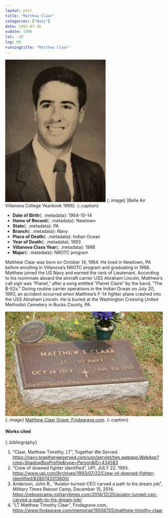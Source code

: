 ```yaml
---
layout: post
title: "Matthew Claar"
categories: ["Navy"]
date: 1993-07-20
vudate: 1986
lat: -20
lng: 80
runningtitle: "Matthew Claar"
---
```


![Matthew Claar](images/Claar.jpg)
   {:.image}
[Belle Air Villanova College Yearbook 1986].
   {:.caption}


* **Date of Birth**{: .metadata}: 1964-10-14
* **Home of Record**{: .metadata}: Newtown
* **State**{: .metadata}: PA
* **Branch**{: .metadata}: Navy
* **Place of Death**{: .metadata}: Indian Ocean
* **Year of Death**{: .metadata}: 1993
* **Villanova Class Year**{: .metadata}: 1986
* **Major**{: .metadata}: NROTC program


Matthew Claar was born on October 14, 1964. He lived in Newtown, PA before enrolling in Villanova’s NROTC program and graduating in 1986. Matthew joined the US Navy and earned the rank of Lieutenant. According to his roommate aboard the aircraft carrier USS Abraham Lincoln, Matthew’s call sign was “Planet,” after a song entitled “Planet Claire” by the band, “The B-52s.” During routine carrier operations in the Indian Ocean on July 20, 1993, an accident occurred when Matthew’s F-14 fighter plane crashed into the USS Abraham Lincoln. He is buried at the Washington Crossing United Methodist Cemetery in Bucks County, PA.



![Mathew Claar Grave](images/Claar2.jpg)
   {:.image}
[Matthew Claar Grave, Findagrave.com](https://www.findagrave.com/memorial/19556705/matthew-timothy-claar).
   {:.caption}




#### Works cited

{:.bibliography}
1. “Claar, Matthew Timothy, LT”, Together We Served. <https://navy.togetherweserved.com/usn/servlet/tws.webapp.WebApp?cmd=ShadowBoxProfile&type=Person&ID=434583>
2. “Crew of downed fighter identified”, UPI, JULY 22, 1993. <https://www.upi.com/Archives/1993/07/22/Crew-of-downed-fighter-identified/8280743313600/>
3. Anderson, John R., “Aviator-turned-CEO carved a path to his dream job”, Military Times Reboot Camp, December 15, 2014. <https://rebootcamp.militarytimes.com/2014/12/25/aviator-turned-ceo-carved-a-path-to-his-dream-job/>
4. “LT Matthew Timothy Claar”, Findagrave.com, <https://www.findagrave.com/memorial/19556705/matthew-timothy-claar>
